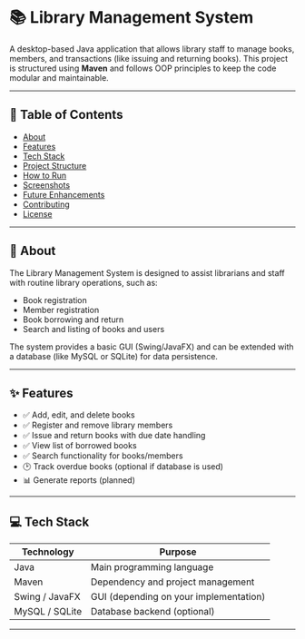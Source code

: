 # 📚 Library Management System

A desktop-based Java application that allows library staff to manage books, members, and transactions (like issuing and returning books). This project is structured using **Maven** and follows OOP principles to keep the code modular and maintainable.

---

## 🧾 Table of Contents

- [About](#about)
- [Features](#features)
- [Tech Stack](#tech-stack)
- [Project Structure](#project-structure)
- [How to Run](#how-to-run)
- [Screenshots](#screenshots)
- [Future Enhancements](#future-enhancements)
- [Contributing](#contributing)
- [License](#license)

---

## 📖 About

The Library Management System is designed to assist librarians and staff with routine library operations, such as:

- Book registration
- Member registration
- Book borrowing and return
- Search and listing of books and users

The system provides a basic GUI (Swing/JavaFX) and can be extended with a database (like MySQL or SQLite) for data persistence.

---

## ✨ Features

- ✅ Add, edit, and delete books
- ✅ Register and remove library members
- ✅ Issue and return books with due date handling
- ✅ View list of borrowed books
- ✅ Search functionality for books/members
- 🕑 Track overdue books (optional if database is used)
- 📊 Generate reports (planned)

---

## 💻 Tech Stack

| Technology | Purpose |
|------------|---------|
| Java       | Main programming language |
| Maven      | Dependency and project management |
| Swing / JavaFX | GUI (depending on your implementation) |
| MySQL / SQLite | Database backend (optional) |

---
